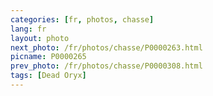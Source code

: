 ```yaml
---
categories: [fr, photos, chasse]
lang: fr
layout: photo
next_photo: /fr/photos/chasse/P0000263.html
picname: P0000265
prev_photo: /fr/photos/chasse/P0000308.html
tags: [Dead Oryx]
---
```

